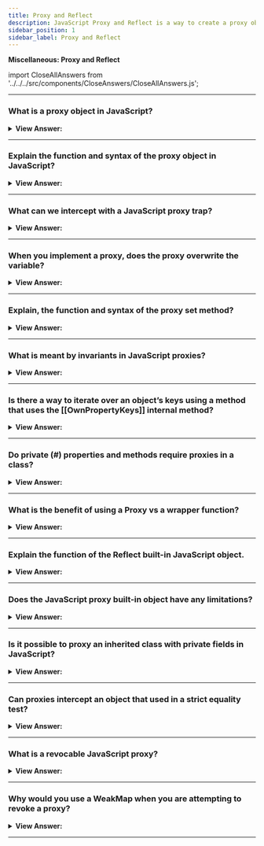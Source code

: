 ```yaml
---
title: Proxy and Reflect
description: JavaScript Proxy and Reflect is a way to create a proxy object that can be used to intercept and change the behavior of an object.
sidebar_position: 1
sidebar_label: Proxy and Reflect
---
```


**Miscellaneous: Proxy and Reflect**

import CloseAllAnswers from '../../../src/components/CloseAnswers/CloseAllAnswers.js';

<CloseAllAnswers />

---

### What is a proxy object in JavaScript?

<details>
  <summary><strong>View Answer:</strong></summary>
  <div>
  <div><strong>Interview Response:</strong> A Proxy object wraps another object and intercepts operations, like reading/writing properties and others, optionally handling them on its own, or transparently allowing the object to handle them. Proxies are used in many libraries and some browser frameworks.
</div>
  </div>
</details>

---

### Explain the function and syntax of the proxy object in JavaScript?

<details>
  <summary><strong>View Answer:</strong></summary>
  <div>
  <div><strong>Interview Response:</strong> The Proxy object enables you to create a proxy for another object, which can intercept and redefine fundamental operations for that object. A Proxy is created with two parameters to function. It has a target and a handler parameter used to perform its tasks. The target is defined as the original object which you intend to proxy. The handler is an object that defines which operations will be intercepted and how to redefine intercepted operations. For operations on proxy, if there is a corresponding trap in handler, then it runs, and the proxy has a chance to handle it, otherwise the operation is performed on target.
</div><br />
  <div><strong className="codeExample">Code Example:</strong><br /><br />

<strong>Syntax: </strong> let proxy = new Proxy(target, handler);<br /><br />

  <div></div>

```js
let target = {};
let proxy = new Proxy(target, {}); // empty handler

proxy.test = 5; // writing to proxy (1)
alert(target.test); // 5, the property appeared in target!

alert(proxy.test); // 5, we can read it from proxy too (2)

for (let key in proxy) alert(key); // test, iteration works (3)
```

  </div>
  </div>
</details>

---

### What can we intercept with a JavaScript proxy trap?

<details>
  <summary><strong>View Answer:</strong></summary>
  <div>
  <div><strong>Interview Response:</strong> In a proxy trap we can intercept invocation of internal methods like the get and set internal methods. For every internal method, there is a trap. For example, [[Get]] has a handler method of get() for reading a property[[Set]], the internal method to write a property, and so on. These methods are only used in the specification, we cannot call them directly by name.</div><br />
  <div><strong>Technical Response:</strong> For most operations on objects, there is a so-called “internal method” in the JavaScript specification that describes how it works at the lowest level. For instance [[Get]], the internal method to read a property, [[Set]], the internal method to write a property, and so on. These methods are only used in the specification, we cannot call them directly by name. Proxy traps intercept invocations of these methods. For every internal method, there is a trap. For example, [[Get]] has a handler method of get() for reading a property.
  </div><br />
  <div><strong className="codeExample">Code Example:</strong> Default value with “get” trap<br /><br />

  <div></div>

```js
let numbers = [0, 1, 2];

numbers = new Proxy(numbers, {
  get(target, prop) {
    // trapping [[Get]] internal method here
    if (prop in target) {
      return target[prop];
    } else {
      return 0; // default value
    }
  },
});

alert(numbers[1]); // 1
alert(numbers[4]); // 0 (no such item)
```

  </div>
  </div>
</details>

---

### When you implement a proxy, does the proxy overwrite the variable?

<details>
  <summary><strong>View Answer:</strong></summary>
  <div>
  <div><strong>Interview Response:</strong> Yes, the proxy should totally replace the target object everywhere. No one should ever reference the target object after it gets proxied. Otherwise, it is easy to mess up.
</div><br />
  <div><strong className="codeExample">Code Example:</strong> dictionary = new Proxy(dictionary, ...);<br /><br />

  <div></div>

```js
let dictionary = {
  Hello: 'Hola',
  Bye: 'Adiós',
};

dictionary = new Proxy(dictionary, {
  get(target, phrase) {
    // intercept reading a property from dictionary
    if (phrase in target) {
      // if we have it in the dictionary
      return target[phrase]; // return the translation
    } else {
      // otherwise, return the non-translated phrase
      return phrase;
    }
  },
});

// Look up arbitrary phrases in the dictionary!
// At worst, they're not translated.
alert(dictionary['Hello']); // Hola
alert(dictionary['Welcome to Proxy']); // Welcome to Proxy (no translation)
```

  </div>
  </div>
</details>

---

### Explain, the function and syntax of the proxy set method?

<details>
  <summary><strong>View Answer:</strong></summary>
  <div>
  <div><strong>Interview Response:</strong> Proxies have a handler.set() method used as a trap for setting a property value. The set method has four parameters including the target, property, value, and receiver. The target is the object we are targeting. The property is the name or Symbol of the property set. The value is the new value of the property to set. The receiver is the object to which the assignment was originally directed. This is usually the proxy itself. But a set() handler can also be called indirectly, via the prototype chain or various other ways.
</div><br />
  <div><strong className="codeExample">Syntax:</strong><br /><br />

  <div></div>

```js
const p = new Proxy(target, {
  set: function (target, property, value, receiver) {},
});
```

  </div><br />
  <div><strong className="codeExample">Code Example:</strong><br /><br />

  <div></div>

```js
let numbers = [];

numbers = new Proxy(numbers, {
  // (*)
  set(target, prop, val) {
    // to intercept property writing
    if (typeof val == 'number') {
      target[prop] = val;
      return true;
    } else {
      return false;
    }
  },
});

numbers.push(1); // added successfully
numbers.push(2); // added successfully
alert('Length is: ' + numbers.length); // 2

numbers.push('test'); // TypeError ('set' on proxy returned false)

alert('This line is never reached (error in the line above)');
```

  </div>
  </div>
</details>

---

### What is meant by invariants in JavaScript proxies?

<details>
  <summary><strong>View Answer:</strong></summary>
  <div>
  <div><strong>Interview Response:</strong> Semantics that remain unchanged when implementing custom operations are called invariants. If you violate the invariants of a handler, a TypeError will be thrown.</div><br />
  <div><strong>Technical Response:</strong> In JavaScript proxy invariants refers to a condition that must be fulfilled by the internal methods and traps. In most cases, this is referring to return values. The internal [[Set]] method must return true if the value was written successfully, otherwise false. Most of the internal methods require a specific return value. Traps can intercept these operations, but they must follow these rules. Invariants ensure correct and consistent behavior of language features. The full invariants list is in the specification. You probably will not violate them if you are not doing something weird.
  </div><br /><br />

<strong>Specification:</strong> https://tc39.es/ecma262/#sec-proxy-object-internal-methods-and-internal-slots

  </div>
</details>

---

### Is there a way to iterate over an object’s keys using a method that uses the [[OwnPropertyKeys]] internal method?

<details>
  <summary><strong>View Answer:</strong></summary>
  <div>
  <div><strong>Interview Response:</strong> Yes, Object.keys, for..in loop and most other methods that iterate over object properties use [[OwnPropertyKeys]] internal method to get a list of properties.</div><br />
  <div><strong>Technical Response:</strong> Yes, Object.keys, for..in loop and most other methods that iterate over object properties use [[OwnPropertyKeys]] internal method to get a list of properties. Object.keys/values() returns non-symbol keys/values with enumerable flag (property flags were explained in the article Property flags and descriptors). There are others that you can view in the specification such as getOwnPropertyNames and getOwnPropertySymbols that use the [[OwnPropertyKeys]] internal method.
  </div><br />
  <div><strong className="codeExample">Code Example:</strong><br /><br />

  <div></div>

```js
let user = {
  name: 'John',
  age: 30,
  _password: '***',
};

user = new Proxy(user, {
  ownKeys(target) {
    return Object.keys(target).filter((key) => !key.startsWith('_'));
  },
});

// "ownKeys" filters out _password
for (let key in user) alert(key); // name, then: age

// same effect on these methods:
alert(Object.keys(user)); // name,age
alert(Object.values(user)); // John,30
```

  </div>
  </div>
</details>

---

### Do private (#) properties and methods require proxies in a class?

<details>
  <summary><strong>View Answer:</strong></summary>
  <div>
  <div><strong>Interview Response:</strong> No, Modern JavaScript engines natively support private properties in classes, prefixed with # and no are proxies required. Such properties have their own issues though. They are not inherited by child classes.
</div>
  </div>
</details>

---

### What is the benefit of using a Proxy vs a wrapper function?

<details>
  <summary><strong>View Answer:</strong></summary>
  <div>
  <div><strong>Interview Response:</strong> Proxy is much more powerful, as it forwards everything to the target object. A wrapper function does not forward property read/write operations or anything else. After the wrapping, the access is lost to properties of the original functions, such as name, length, and others.
</div><br />
  <div><strong className="codeExample">Code Example:</strong><br /><br />

  <div></div>

```js
function delay(f, ms) {
  return new Proxy(f, {
    apply(target, thisArg, args) {
      setTimeout(() => target.apply(thisArg, args), ms);
    }
  });
}

function sayHi(user) {
  alert(`Hello, ${user}!`);
}

sayHi = delay(sayHi, 3000);

alert(sayHi.length);  // this would be 0 if we used a wrapper function

// return 1 (*) proxy forwards "get length" operation to the target

sayHi("John"); // Hello, John! (after 3 seconds)
```

  </div>
  </div>
</details>

---

### Explain the function of the Reflect built-in JavaScript object.

<details>
  <summary><strong>View Answer:</strong></summary>
  <div>
  <div><strong>Interview Response:</strong> Reflect is a built-in object that simplifies creation of Proxy. Reflect is a built-in object that provides methods for interceptable JavaScript operations. The methods are the same as those of proxy handlers. Reflect is not a function object, so it is not constructible. You cannot use it with a new operator or invoke the Reflect object as a function. All properties and methods of Reflect are static (just like the Math object). For every internal method, trappable by Proxy, there is a corresponding method in Reflect, with the same name and arguments as the Proxy trap.
</div><br />
  <div><strong className="codeExample">Code Example:</strong> Reflect get and set methods<br /><br />

  <div></div>

```js
// Reflect get() method
const object1 = {
  x: 1,
  y: 2,
};

console.log(Reflect.get(object1, 'x'));
// expected output: 1

const array1 = ['zero', 'one'];

console.log(Reflect.get(array1, 1));
// expected output: "one"

// Reflect set() method
let user = {};

Reflect.set(user, 'name', 'John');

alert(user.name); // John
```

  </div>
  </div>
</details>

---

### Does the JavaScript proxy built-in object have any limitations?

<details>
  <summary><strong>View Answer:</strong></summary>
  <div>
  <div><strong>Interview Response:</strong> Yes, Built-in objects like Map, Set, Date, and Promise get proxied, the proxy does not have access to their internal slots, so built-in methods will fail.</div><br />
  <div><strong>Technical Answer:</strong> Yes, Proxies provide a unique way to alter or tweak the behavior of the existing objects at the lowest level. Still, it is not perfect. There are limitations. Many built-in objects, for example Map, Set, Date, Promise and others make use of so-called “internal slots”. These are like properties, but reserved for internal, specification-only purposes. For instance, Map stores items in the internal slot [[MapData]]. Built-in methods access them directly, not via [[Get]]/[[Set]] internal methods. So, Proxy cannot intercept that. After a built-in object like that gets proxied, the proxy does not have these internal slots, so built-in methods will fail.
  </div><br />
  <div><strong className="codeExample">Code Example:</strong><br /><br />

  <div></div>

```js
let map = new Map();

let proxy = new Proxy(map, {});

proxy.set('test', 1); // Error
```

:::note Notable Exception:
Built-in Array does not use internal slots. That is for historical reasons, as it appeared so long ago. So, there is no such problem when proxying an array.
:::

  </div>
  </div>
</details>

---

### Is it possible to proxy an inherited class with private fields in JavaScript?

<details>
  <summary><strong>View Answer:</strong></summary>
  <div>
  <div><strong>Interview Response:</strong> Yes, but typically if you attempt to proxy private fields the class proxy will break after proxying. The reason is that private fields are implemented using internal slots. JavaScript does not use [[Get]]/[[Set]] when accessing them. A common fix for this is to bind the value to the target.
</div><br />
  <div><strong className="codeExample">Code Example:</strong> Problem & Solution<br /><br />

  <div></div>

```js
// Example: Problem
class User {
  #name = 'Guest';

  getName() {
    return this.#name;
  }
}

let user = new User();

user = new Proxy(user, {});

alert(user.getName()); // Error

// Example: Solution
class User {
  #name = 'Guest';

  getName() {
    return this.#name;
  }
}

let user = new User();

user = new Proxy(user, {
  get(target, prop, receiver) {
    let value = Reflect.get(...arguments);
    return typeof value == 'function' ? value.bind(target) : value;
  },
});

alert(user.getName()); // Guest
```

:::note
The solution has drawbacks it exposes the original object to the method, potentially allowing it to be passed further and breaking other proxied functionality.
:::

  </div>
  </div>
</details>

---

### Can proxies intercept an object that used in a strict equality test?

<details>
  <summary><strong>View Answer:</strong></summary>
  <div>
  <div><strong>Interview Response:</strong> No, Proxies can intercept many operators, such as new (with construct), in (with has), delete (with deleteProperty) and so on. But there is no way to intercept a strict equality test for objects. An object is strictly equal to itself only, and no other value. So, all operations and built-in classes that compare objects for equality will differentiate between the object and the proxy. No transparent replacement here.
</div>
  </div>
</details>

---

### What is a revocable JavaScript proxy?

<details>
  <summary><strong>View Answer:</strong></summary>
  <div>
  <div><strong>Interview Response:</strong> A revocable proxy is a proxy that can be disabled. Basically, if at any point we want to revoke access to it. What we can do is to wrap it into a revocable proxy, without any traps. Such a proxy will forward operations to object, and we can disable it at any moment. The call returns an object with the proxy and revoke function to disable it. A call to revoke() removes all internal references to the target object from the proxy, so they are no longer connected.
</div><br />
  <div><strong className="codeExample">Code Example:</strong><br /><br />

<strong>Syntax: </strong> let &#123;proxy, revoke&#125; = Proxy.revocable(target, handler);<br /><br />

  <div></div>

```js
let object = {
  data: 'Valuable data',
};

let { proxy, revoke } = Proxy.revocable(object, {});

// pass the proxy somewhere instead of object...
alert(proxy.data); // Valuable data

// later in our code
revoke();

// the proxy isn't working any more (revoked)
alert(proxy.data); // Error
```

  </div>
  </div>
</details>

---

### Why would you use a WeakMap when you are attempting to revoke a proxy?

<details>
  <summary><strong>View Answer:</strong></summary>
  <div>
  <div><strong>Interview Response:</strong> If, we create a WeakMap that has proxy as the key and the corresponding revoke as the value, that allows us to easily find revoke for a proxy. We use WeakMap instead of Map here because it will not block garbage collection. If a proxy object becomes “unreachable” (e.g. no variable references it any more), WeakMap allows it to be wiped from memory together with its revoke that we won’t need any more.
</div><br />
  <div><strong className="codeExample">Code Example:</strong><br /><br />

  <div></div>

```js
let revokes = new WeakMap();

let object = {
  data: 'Valuable data',
};

let { proxy, revoke } = Proxy.revocable(object, {});

revokes.set(proxy, revoke);

// ..somewhere else in our code..
revoke = revokes.get(proxy);
revoke();

alert(proxy.data); // Error (revoked)
```

  </div>
  </div>
</details>

---

